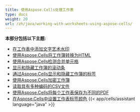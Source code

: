 ```yaml
---
title: 使用Aspose.Cells处理工作表
type: docs
weight: 20
url: /zh/java/working-with-worksheets-using-aspose-cells/
---
```


 **本部分包括以下主题:**
- [在工作表中添加文字艺术水印](/cells/zh/java/add-word-art-watermark-to-worksheet-using-aspose-cells/)
- [使用Aspose.Cells将工作簿转换为HTML](/cells/zh/java/convert-workbook-to-html-using-aspose-cells/)
- [使用Aspose.Cells检测合并单元格](/cells/zh/java/detect-merged-cells-using-aspose-cells/)
- [显示和隐藏工作簿的滚动条](/cells/zh/java/display-and-hide-scrollbars-of-workbooks/)
- [通过Aspose.Cells显示和隐藏工作簿的标签](/cells/zh/java/display-and-hide-tabs-of-workbook-using-aspose-cells/)
- [使用Aspose.Cells加密工作簿](/cells/zh/java/encrypt-workbook-using-aspose-cells/)
- [读取具有多种编码的CSV文件](/cells/zh/java/read-csv-file-with-multiple-encodings/)
- [使用Aspose.Cells将每个工作表保存为不同的PDF](/cells/zh/java/save-each-worksheet-to-different-pdf-using-aspose-cells/)
- [在Aspose.Cells中设置工作表标签颜色](/cells/zh/java/set-worksheet-tab-color-in-aspose-cells/)
{{< app/cells/assistant language="java" >}}
